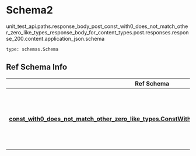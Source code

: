 # Schema2
unit_test_api.paths.response_body_post_const_with0_does_not_match_other_zero_like_types_response_body_for_content_types.post.responses.response_200.content.application_json.schema
```
type: schemas.Schema
```

## Ref Schema Info
Ref Schema | Input Type | Output Type
---------- | ---------- | -----------
[**const_with0_does_not_match_other_zero_like_types.ConstWith0DoesNotMatchOtherZeroLikeTypes**](../../../../../../../../components/schema/const_with0_does_not_match_other_zero_like_types.md) | dict, schemas.immutabledict, str, datetime.date, datetime.datetime, uuid.UUID, int, float, bool, None, list, tuple, bytes, io.FileIO, io.BufferedReader | schemas.immutabledict, str, float, int, bool, None, tuple, bytes, io.FileIO
